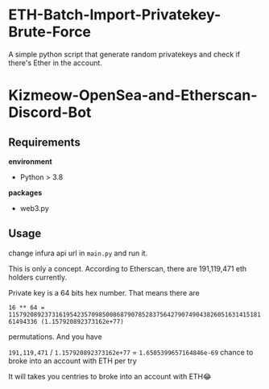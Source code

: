 # ETH-Batch-Import-Privatekey-Brute-Force
A simple python script that generate random privatekeys and check if there's Ether in the account.
# Kizmeow-OpenSea-and-Etherscan-Discord-Bot

Requirements
-----------------
**environment**

+ Python > 3.8

**packages**

+ web3.py

Usage
-----------------
change infura api url in `main.py` and run it.

This is only a concept. According to Etherscan, there are 191,119,471 eth holders currently. 

Private key is a 64 bits hex number. That means there are 

`16 ** 64 = 115792089237316195423570985008687907852837564279074904382605163141518161494336 (1.157920892373162e+77)`

permutations. And you have 

`191,119,471` / `1.157920892373162e+77` = `1.6505399657164846e-69`
chance to broke into an account with ETH per try

It will takes you centries to broke into an account with ETH😂
